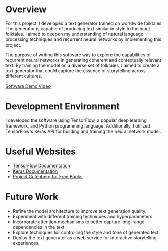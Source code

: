 # Overview

For this project, I developed a text generator trained on worldwide folktales. The generator is capable of producing text similar in style to the input folktales. I aimed to deepen my understanding of natural language processing techniques and recurrent neural networks by implementing this project.

The purpose of writing this software was to explore the capabilities of recurrent neural networks in generating coherent and contextually relevant text. By training the model on a diverse set of folktales, I aimed to create a text generator that could capture the essence of storytelling across different cultures.

[Software Demo Video](https://www.loom.com/share/78d08581468142de8d491948d043cc9a?sid=faaae3e5-35eb-497c-8bd7-54d1fd24a1e1)

# Development Environment

I developed the software using TensorFlow, a popular deep learning framework, and Python programming language. Additionally, I utilized TensorFlow's Keras API for building and training the neural network model.

# Useful Websites

- [TensorFlow Documentation](https://www.tensorflow.org/)
- [Keras Documentation](https://keras.io/)
- [Project Gutenberg for Free Books](https://www.gutenberg.org/)

# Future Work

- Refine the model architecture to improve text generation quality.
- Experiment with different training techniques and hyperparameters.
- Incorporate attention mechanisms to better capture long-range dependencies in the text.
- Explore techniques for controlling the style and tone of generated text.
- Deploy the text generator as a web service for interactive storytelling experiences.
